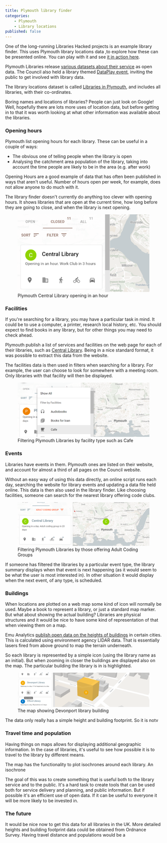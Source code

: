 ```yaml
---
title: Plymouth library finder
categories: 
    - Plymouth
    - Library locations
published: false
---
```


One of the long-running Libraries Hacked projects is an example library finder. This uses Plymouth library locations data ,to explore how these can be presented online. You can play with it and see [it in action here](https://plymouth.librarydata.uk).

Plymouth Libraries release [various datasets about their service](https://www.plymouth.gov.uk/libraries/aboutlibraryservice/librarydata) as open data. The Council also held a library themed [DataPlay event](http://www.dataplymouth.co.uk/articles/data-play-9-itinerary), inviting the public to get involved with library data.

The library locations dataset is called [Libraries in Plymouth](https://www.plymouth.gov.uk/sites/default/files/Plymouth%20library%20locations%2C%20opening%20hours%20and%20services_0.csv), and includes all libraries, with their co-ordinates.

Boring names and locations of libraries? People can just look on Google! Well, hopefully there are lots more uses of location data, but before getting in to that it was worth looking at what other information was available about the libraries.

### Opening hours

Plymouth list opening hours for each library. These can be useful in a couple of ways:

- The obvious one of telling people when the library is open
- Analysing the catchment area population of the library, taking into account the time people are likely to be in the area (e.g. after work)

Opening Hours are a good example of data that has often been published in ways that aren't useful. Number of hours open per week, for example, does not allow anyone to do much with it.

The library finder doesn't currently do anything too clever with opening hours. It shows libraries that are open at the current time, how long before they are going to close, and when the library is next opening.

<figure> <img src="https://github.com/LibrariesHacked/librarieshacked.github.io/raw/master/images/2018-12-11-plymouth-opening-hours.png" alt="A screenshot of Plymouth Central Library details showing the view of when it is going to open"/> <figcaption>Plymouth Central Library opening in an hour</figcaption> </figure>

### Facilities

If you're searching for a library, you may have a particular task in mind. It could be to use a computer, a printer, research local history, etc. You should expect to find books in any library, but for other things you may need to check ahead.

Plymouth publish a list of services and facilities on the web page for each of their libraries, such as [Central Library](https://www.plymouth.gov.uk/libraries/findlibraryandopeninghours/centrallibrary). Being in a nice standard format, it was possible to extract this data from the website.

The facilities data is then used in filters when searching for a library. For example, the user can choose to look for somewhere with a meeting room. Only libraries with that facility will then be displayed.

<figure> <img src="https://github.com/LibrariesHacked/librarieshacked.github.io/raw/master/images/2019-08-19-plymouth-libraries-facilities.png" alt="A screenshot of a menu provided options of different facilities such as Cafe, or Scanners"/> <figcaption>Filtering Plymouth Libraries by facility type such as Cafe</figcaption> </figure>

### Events

Libraries have events in them. Plymouth ones are listed on their website, and account for almost a third of all pages on the Council website.

Without an easy way of using this data directly, an online script runs each day, searching the website for library events and updating a data file held online. This data is then also used in the library finder. Like choosing facilities, someone can search for the nearest library offering code clubs.

<figure> <img src="https://github.com/LibrariesHacked/librarieshacked.github.io/raw/master/images/2019-08-19-plymouth-libraries-events.png" alt="A screenshot of filtering a list of libraries by events offered and displaying when the next event is"/> <figcaption>Filtering Plymouth Libraries by those offering Adult Coding Groups</figcaption> </figure>

If someone has filtered the libraries by a particular event type, the library summary displays when that event is next happening (as it would seem to be what the user is most interested in). In other situation it would display when the next event, of any type, is scheduled.

### Buildings

When locations are plotted on a web map some kind of icon will normally be used. Maybe a book to represent a library, or just a standard map marker. But what about showing the actual building? Libraries are physical structures and it would be nice to have some kind of representation of that when viewing them on a map.

Emu Analytics [publish open data on the heights of buildings](https://buildingheights.emu-analytics.net/) in certain cities. This is calculated using environment agency LIDAR data. That is essentially lasers fired from above ground to map the terrain underneath.

So each library is represented by a simple icon (using the library name as an initial). But when zooming in closer the buildings are displayed also on the map. The particular building the library is in is highlighted. 

<figure> <img src="https://github.com/LibrariesHacked/librarieshacked.github.io/raw/master/images/2019-08-19-plymouth-libraries-building.png" alt="A screenshot of a map, displayed at an angle showing the building in 3D as a cube"/> <figcaption>The map showing Devonport library building</figcaption> </figure>

The data only really has a simple height and building footprint. So it is notv

### Travel time and population

Having things on maps allows for displaying additional geographic information. In the case of libraries, it's useful to see how possible it is to travel to the library by different means.

The map has the functionality to plot isochrones around each library. An isochrone 


The goal of this was to create something that is useful both to the library service and to the public. It's a hard task to create tools that can be used both for service delivery and planning, and public information. But if possible it's an efficient use of open data. If it can be useful to everyone it will be more likely to be invested in.

### The future

It would be nice now to get this data for all libraries in the UK. More detailed heights and building footprint data could be obtained from Ordnance Survey. Having travel distance and populations would be a 

<!--stackedit_data:
eyJoaXN0b3J5IjpbLTMxNTg0MTMwNiwxNjQ4NTM1MjExLC02MT
c5NjI4MDEsLTE1MTY4MDc3NzEsMTUzOTcyMjM1MCw4ODI4NTk3
NywtNzQ4MzUxMzIyLC0xMDcwMjUwNzMyLDE0Njc0MjIyNzYsLT
E2NzAzMzI3MjIsLTM1NDQ2OTE5NSw0NTQ2MTcyOTJdfQ==
-->